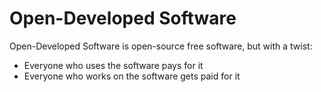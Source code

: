 # Open-Developed Software

Open-Developed Software is open-source free software, but with a twist:
 * Everyone who uses the software pays for it
 * Everyone who works on the software gets paid for it
